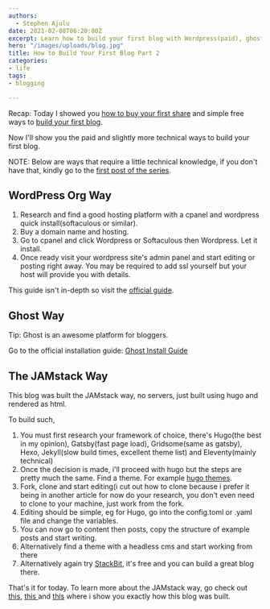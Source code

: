```yaml
---
authors:
  - Stephen Ajulu
date: 2021-02-08T06:20:00Z
excerpt: Learn how to build your first blog with Wordpress(paid), ghost(paid) and how to build your own JAMstack Serverless version.
hero: "/images/uploads/blog.jpg"
title: How to Build Your First Blog Part 2
categories:
- life
tags:
- blogging

---
```

Recap: Today I showed you [how to buy your first share](https://ajulusthoughts.stephenajulu.com/post/how-to-buy-your-first-share/) and simple free ways to [build your first blog](https://ajulusthoughts.netlify.app/post/how-to-build-your-first-blog/).

Now I'll show you the paid and slightly more technical ways to build your first blog.

NOTE: Below are ways that require a little technical knowledge, if you don't have that, kindly go to the [first post of the series](https://ajulusthoughts.stephenajulu.com/post/how-to-build-your-first-blog/).

## WordPress Org Way

1. Research and find a good hosting platform with a cpanel and wordpress quick install(softaculous or similar).
2. Buy a domain name and hosting.
3. Go to cpanel and click Wordpress or Softaculous then Wordpress. Let it install.
4. Once ready visit your wordpress site's admin panel and start editing or posting right away. You may be required to add ssl yourself but your host will provide you with details.

This guide isn't in-depth so visit the [official guide](https://wordpress.org/support/article/how-to-install-wordpress/).

## Ghost Way

Tip: Ghost is an awesome platform for bloggers.

Go to the official installation guide: [Ghost Install Guide](https://ghost.org/docs/install/)

## The JAMstack Way

This blog was built the JAMstack way, no servers, just built using hugo and rendered as html.

To build such,

1. You must first research your framework of choice, there's Hugo(the best in my opinion), Gatsby(fast page load), Gridsome(same as gatsby), Hexo, Jekyll(slow build times, excellent theme list) and Eleventy(mainly technical)
2. Once the decision is made, i'll proceed with hugo but the steps are pretty much the same. Find a theme. For example [hugo themes](https://themes.gohugo.io).
3. Fork, clone and start editing(i cut out how to clone because i prefer it being in another article for now do your research, you don't even need to clone to your machine, just work from the fork.
4. Editing should be simple, eg for Hugo, go into the config.toml or .yaml file and change the variables.
5. You can now go to content then posts, copy the structure of example posts and start writing.
6. Alternatively find a theme with a headless cms and start working from there
7. Alternatively again try [StackBit](http://stackbit.com/), it's free and you can build a great blog there.

That's it for today. To learn more about the JAMstack way, go check out [this](https://ajulusthoughts.stephenajulu.com/post/building-a-beautiful-progressive-jamstack-blog-part-1-day-1-to-3/), [this ](https://ajulusthoughts.stephenajulu.com/post/building-a-beautiful-progressive-jamstack-blog-part-2-day-4-to-7/)and [this]() where i show you exactly how this blog was built.
